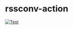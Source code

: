 # rssconv-action

[![Test](https://github.com/ruicosta042/rssconv-action/actions/workflows/test.yml/badge.svg)](https://github.com/ruicosta042/rssconv-action/actions/workflows/test.yml)
